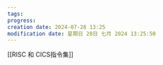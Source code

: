 ```yaml
---
tags: 
progress: 
creation date: 2024-07-28 13:25
modification date: 星期日 28日 七月 2024 13:25:50
---
```

[[RISC 和 CICS指令集]]